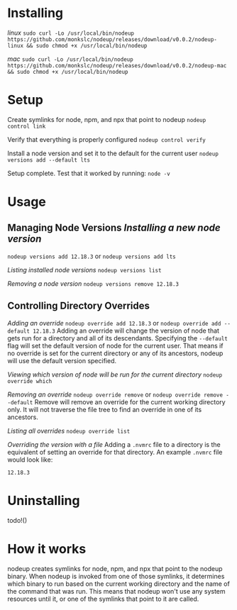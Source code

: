 # Installing
*linux*
`sudo curl -Lo /usr/local/bin/nodeup https://github.com/monkslc/nodeup/releases/download/v0.0.2/nodeup-linux && sudo chmod +x /usr/local/bin/nodeup`

*mac*
`sudo curl -Lo /usr/local/bin/nodeup https://github.com/monkslc/nodeup/releases/download/v0.0.2/nodeup-mac && sudo chmod +x /usr/local/bin/nodeup`

# Setup
Create symlinks for node, npm, and npx that point to nodeup
`nodeup control link`

Verify that everything is properly configured
`nodeup control verify`

Install a node version and set it to the default for the current user
`nodeup versions add --default lts`

Setup complete. Test that it worked by running:
`node -v`

# Usage
## Managing Node Versions *Installing a new node version*
`nodeup versions add 12.18.3`
or
`nodeup versions add lts`

*Listing installed node versions*
`nodeup versions list`

*Removing a node version*
`nodeup versions remove 12.18.3`

## Controlling Directory Overrides
*Adding an override*
`nodeup override add 12.18.3`
or
`nodeup override add --default 12.18.3`
Adding an override will change the version of node that gets run for a directory and all of its descendants. Specifying the `--default` flag will set the default version of node for the current user. That means if no override is set for the current directory or any of its ancestors, nodeup will use the default version specified.

*Viewing which version of node will be run for the current directory*
`nodeup override which`

*Removing an override*
`nodeup override remove`
or
`nodeup override remove --default`
Remove will remove an override for the current working directory only. It will not traverse the file tree to find an override in one of its ancestors.

*Listing all overrides*
`nodeup override list`

*Overriding the version with a file*
Adding a `.nvmrc` file to a directory is the equivalent of setting an override for that directory. An example `.nvmrc` file would look like:
```
12.18.3
```

# Uninstalling
todo!()

# How it works
nodeup creates symlinks for node, npm, and npx that point to the nodeup binary. When nodeup is invoked from one of those symlinks, it determines which binary to run based on the current working directory and the name of the command that was run. This means that nodeup won't use any system resources until it, or one of the symlinks that point to it are called.
